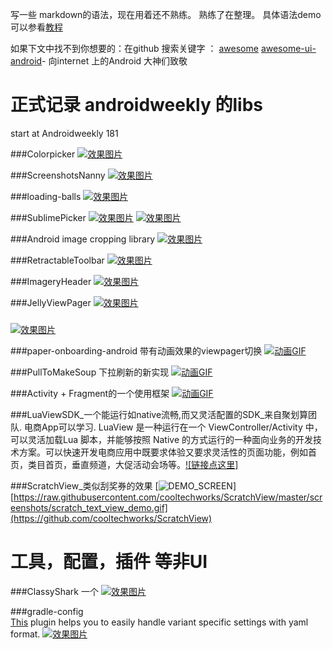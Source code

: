写一些 markdown的语法，现在用着还不熟练。 熟练了在整理。
具体语法demo可以参看[教程](https://github.com/iAmeng/README)

如果下文中找不到你想要的：在github 搜索关键字 ： [awesome](https://github.com/sindresorhus/awesome) [awesome-ui-android](https://github.com/wasabeef/awesome-android-ui)- 向internet 上的Android 大神们致敬

正式记录 androidweekly  的libs 
=================================================================
start at Androidweekly 181

###Colorpicker
[![效果图片](https://github.com/christophesmet/colorpicker/blob/master/video_example.gif)](https://github.com/christophesmet/colorpicker?utm_source=Android+Weekly&utm_campaign=15ee59bb7a-Android_Weekly_181&utm_medium=email&utm_term=0_4eb677ad19-15ee59bb7a-337852909)

###ScreenshotsNanny
[![效果图片](https://cloud.githubusercontent.com/assets/352956/11276098/e8e25434-8ee0-11e5-9685-df75085859e6.png)](https://github.com/thyrlian/ScreenshotsNanny?utm_source=Android+Weekly&utm_campaign=15ee59bb7a-Android_Weekly_181&utm_medium=email&utm_term=0_4eb677ad19-15ee59bb7a-337852909)

###loading-balls
[![效果图片](https://github.com/glomadrian/loading-balls/blob/master/art/3.gif)](https://github.com/glomadrian/loading-balls?utm_source=Android+Weekly&utm_campaign=15ee59bb7a-Android_Weekly_181&utm_medium=email&utm_term=0_4eb677ad19-15ee59bb7a-337852909)

###SublimePicker
[![效果图片](https://github.com/vikramkakkar/SublimePicker/blob/master/img/date_picker.png?raw=true)](https://github.com/vikramkakkar/SublimePicker?utm_source=Android+Weekly&utm_campaign=15ee59bb7a-Android_Weekly_181&utm_medium=email&utm_term=0_4eb677ad19-15ee59bb7a-337852909)
[![效果图片](https://github.com/vikramkakkar/SublimePicker/blob/master/img/time_picker.png?raw=true)](https://github.com/vikramkakkar/SublimePicker?utm_source=Android+Weekly&utm_campaign=15ee59bb7a-Android_Weekly_181&utm_medium=email&utm_term=0_4eb677ad19-15ee59bb7a-337852909)

###Android image cropping library 
[![效果图片](https://github.com/lyft/scissors/blob/master/art/demo.gif)](https://github.com/lyft/scissors?utm_source=Android+Weekly&utm_campaign=15ee59bb7a-Android_Weekly_181&utm_medium=email&utm_term=0_4eb677ad19-15ee59bb7a-337852909)

###RetractableToolbar
[![效果图片](https://camo.githubusercontent.com/a602b0cdf643d63a1903dccca209b4ff99530b5d/687474703a2f2f692e67697068792e636f6d2f336f456475546950744a47473951323358712e676966)](https://github.com/michelelacorte/RetractableToolbar?utm_source=Android+Weekly&utm_campaign=15ee59bb7a-Android_Weekly_181&utm_medium=email&utm_term=0_4eb677ad19-15ee59bb7a-337852909)

###ImageryHeader
[![效果图片](https://camo.githubusercontent.com/d5bb4ddb19127dac1c90b626dc8bc8bd0e7d5672/687474703a2f2f322e62702e626c6f6773706f742e636f6d2f2d6552317277335830626e342f55395f45767a47593133492f41414141414141414174772f3343716f4c5067627448592f733634302f7375726661636532622e676966)](https://github.com/YukiMatsumura/ImageryHeader)

###JellyViewPager
[![效果图片](https://github.com/chiemy/JellyViewPager/blob/master/capture.gif)](https://github.com/chiemy/JellyViewPager)

###
[![效果图片]()]()

###paper-onboarding-android 带有动画效果的viewpager切换
[![动画GIF](https://github.com/Ramotion/paper-onboarding-android/blob/master/onboarding_preview.gif)](https://github.com/Ramotion/paper-onboarding-android)

###PullToMakeSoup 下拉刷新的新实现
[![动画GIF](https://raw.githubusercontent.com/Yalantis/PullToMakeSoup/master/PullToMakeSoupDemo/Resouces/recipe-finder.gif)](https://github.com/Yalantis/pull-to-make-soup)

###Activity + Fragment的一个使用框架
[![动画GIF](https://github.com/YoKeyword/Fragmentation/blob/master/gif/demo.gif)](https://github.com/YoKeyword/Fragmentation)

###LuaViewSDK_一个能运行如native流畅,而又灵活配置的SDK_来自聚划算团队.  电商App可以学习.
LuaView 是一种运行在一个 ViewController/Activity 中，可以灵活加载Lua 脚本，并能够按照 Native 的方式运行的一种面向业务的开发技术方案。可以快速开发电商应用中既要求体验又要求灵活性的页面功能，例如首页，类目首页，垂直频道，大促活动会场等。[![链接点这里]](https://github.com/alibaba/LuaViewSDK)

###ScratchView_类似刮奖券的效果
[![DEMO_SCREEN](https://raw.githubusercontent.com/cooltechworks/ScratchView/2ec97c9a539d5976b68bf62ec07df8c727d72be2/screenshots/scratch_image_view_demo.gif)][https://raw.githubusercontent.com/cooltechworks/ScratchView/master/screenshots/scratch_text_view_demo.gif](https://github.com/cooltechworks/ScratchView)






工具，配置，插件 等非UI
======================================================================================================================================
###ClassyShark 一个
[![效果图片](https://github.com/google/android-classyshark/blob/master/Resources/ClassySharkAnimated.gif)](https://github.com/google/android-classyshark?utm_source=Android+Weekly&utm_campaign=15ee59bb7a-Android_Weekly_181&utm_medium=email&utm_term=0_4eb677ad19-15ee59bb7a-337852909)

###gradle-config  
[This](https://github.com/tmiyamon/gradle-config?utm_source=Android+Weekly&utm_campaign=15ee59bb7a-Android_Weekly_181&utm_medium=email&utm_term=0_4eb677ad19-15ee59bb7a-337852909) plugin helps you to easily handle variant specific settings with yaml format.
[![效果图片]()](https://github.com/tmiyamon/gradle-config?utm_source=Android+Weekly&utm_campaign=15ee59bb7a-Android_Weekly_181&utm_medium=email&utm_term=0_4eb677ad19-15ee59bb7a-337852909)



